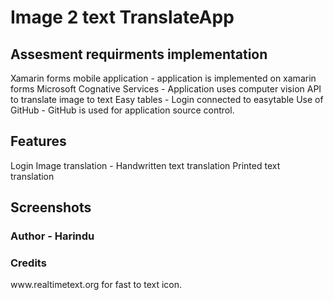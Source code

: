 # Image 2 text TranslateApp

<h2>Assesment requirments implementation</h2> 
Xamarin forms mobile application - application is implemented on xamarin forms
Microsoft Cognative Services     - Application uses computer vision API to translate image to text
Easy tables                      - Login connected to easytable
Use of GitHub                    - GitHub is used for application source control.

<h2>Features</h2>
Login 
Image translation - Handwritten text translation
                    Printed text translation
                    
<h2>Screenshots</h2>


<h3>Author - Harindu </h3>


<h3>Credits</h3>
 www.realtimetext.org for fast to text icon.
